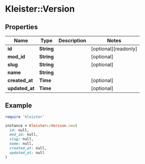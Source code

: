 # Kleister::Version

## Properties

| Name | Type | Description | Notes |
| ---- | ---- | ----------- | ----- |
| **id** | **String** |  | [optional][readonly] |
| **mod_id** | **String** |  | [optional] |
| **slug** | **String** |  | [optional] |
| **name** | **String** |  |  |
| **created_at** | **Time** |  | [optional] |
| **updated_at** | **Time** |  | [optional] |

## Example

```ruby
require 'kleister'

instance = Kleister::Version.new(
  id: null,
  mod_id: null,
  slug: null,
  name: null,
  created_at: null,
  updated_at: null
)
```

